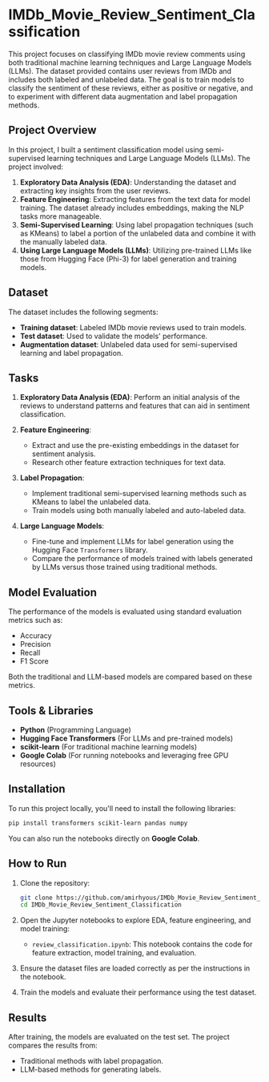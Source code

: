 # IMDb_Movie_Review_Sentiment_Classification

This project focuses on classifying IMDb movie review comments using both traditional machine learning techniques and Large Language Models (LLMs). The dataset provided contains user reviews from IMDb and includes both labeled and unlabeled data. The goal is to train models to classify the sentiment of these reviews, either as positive or negative, and to experiment with different data augmentation and label propagation methods.

## Project Overview

In this project, I built a sentiment classification model using semi-supervised learning techniques and Large Language Models (LLMs). The project involved:
1. **Exploratory Data Analysis (EDA)**: Understanding the dataset and extracting key insights from the user reviews.
2. **Feature Engineering**: Extracting features from the text data for model training. The dataset already includes embeddings, making the NLP tasks more manageable.
3. **Semi-Supervised Learning**: Using label propagation techniques (such as KMeans) to label a portion of the unlabeled data and combine it with the manually labeled data.
4. **Using Large Language Models (LLMs)**: Utilizing pre-trained LLMs like those from Hugging Face (Phi-3) for label generation and training models.

## Dataset

The dataset includes the following segments:
- **Training dataset**: Labeled IMDb movie reviews used to train models.
- **Test dataset**: Used to validate the models' performance.
- **Augmentation dataset**: Unlabeled data used for semi-supervised learning and label propagation.

## Tasks

1. **Exploratory Data Analysis (EDA)**: Perform an initial analysis of the reviews to understand patterns and features that can aid in sentiment classification.
   
2. **Feature Engineering**: 
   - Extract and use the pre-existing embeddings in the dataset for sentiment analysis.
   - Research other feature extraction techniques for text data.

3. **Label Propagation**:
   - Implement traditional semi-supervised learning methods such as KMeans to label the unlabeled data.
   - Train models using both manually labeled and auto-labeled data.

4. **Large Language Models**:
   - Fine-tune and implement LLMs for label generation using the Hugging Face `Transformers` library.
   - Compare the performance of models trained with labels generated by LLMs versus those trained using traditional methods.

## Model Evaluation

The performance of the models is evaluated using standard evaluation metrics such as:
- Accuracy
- Precision
- Recall
- F1 Score

Both the traditional and LLM-based models are compared based on these metrics.

## Tools & Libraries

- **Python** (Programming Language)
- **Hugging Face Transformers** (For LLMs and pre-trained models)
- **scikit-learn** (For traditional machine learning models)
- **Google Colab** (For running notebooks and leveraging free GPU resources)

## Installation

To run this project locally, you'll need to install the following libraries:

```bash
pip install transformers scikit-learn pandas numpy
```

You can also run the notebooks directly on **Google Colab**.

## How to Run

1. Clone the repository:
   ```bash
   git clone https://github.com/amirhyous/IMDb_Movie_Review_Sentiment_Classification.git
   cd IMDb_Movie_Review_Sentiment_Classification
   ```

2. Open the Jupyter notebooks to explore EDA, feature engineering, and model training:
   - `review_classification.ipynb`: This notebook contains the code for feature extraction, model training, and evaluation.

3. Ensure the dataset files are loaded correctly as per the instructions in the notebook.

4. Train the models and evaluate their performance using the test dataset.

## Results

After training, the models are evaluated on the test set. The project compares the results from:
- Traditional methods with label propagation.
- LLM-based methods for generating labels.
